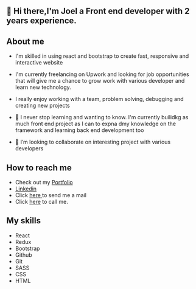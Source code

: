 ## 👋 Hi there,I'm Joel a Front end developer with 2 years experience.

## About me
- I'm skilled in using react and bootstrap to create fast, responsive and interactive website
- I'm currently freelancing on Upwork and looking for job opportunities that will give me a chance to grow work with various developer and learn new technology.

- I really enjoy working with a team, problem solving, debugging and creating new projects
- 🌱 I never stop learning and wanting to know. I'm currently builidkg as much front end project as I can to expna dmy knowledge on the framework and learning back end development too 
- 💞️ I’m looking to collaborate on interesting project with various developers

## How to reach me

- Check out my <a href="joelyoung2020.github.io">Portfolio</a>
- <a href="www.linkedin.com/in/joel-okebugwu-6762b3240">Linkedin</a>
- Click <a href="mailto:joelokebugwu1998@gmail.com"> here </a> to send me a mail
- Click <a href="tell:+2349038245421"> here</a> to call me.


## My skills
- React
- Redux
- Bootstrap
- Github
- Git
- SASS
- CSS
- HTML


<!---
joelyoung2020/joelyoung2020 is a ✨ special ✨ repository because its `README.md` (this file) appears on your GitHub profile.
You can click the Preview link to take a look at your changes.
--->

